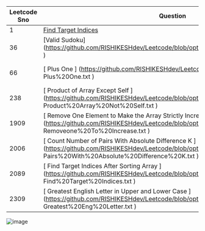 Leetcode Sno | Question | Python Solution | Tags
   ------------ | -------- | --------------- | ----
1 | [Find Target Indices](https://github.com/RISHIKESHdev/Leetcode/blob/optimizedSolution/Array/Find%20Target%20Indices.txt) | [Solution](https://github.com/RISHIKESHdev/Leetcode/blob/optimizedSolution/Array/Find%20Target%20Indices.py) |[Array](https://github.com/RISHIKESHdev/Leetcode/tree/optimizedSolution/Array) 
36|	[Valid Sudoku]	(https://github.com/RISHIKESHdev/Leetcode/blob/optimizedSolution/Valid%20Sudoku.txt	) | [Solution](https://github.com/RISHIKESHdev/Leetcode/blob/optimizedSolution/Valid%20Sudoku.py	) |[Array](https://github.com/RISHIKESHdev/Leetcode/tree/optimizedSolution/Array)
66|	[	Plus One	]	(https://github.com/RISHIKESHdev/Leetcode/blob/optimizedSolution/	Plus%20One.txt	) | [Solution](https://github.com/RISHIKESHdev/Leetcode/blob/optimizedSolution	Plus%20One.py	) |[Array](https://github.com/RISHIKESHdev/Leetcode/tree/optimizedSolution/Array)
238|	[	Product of Array Except Self	]	(https://github.com/RISHIKESHdev/Leetcode/blob/optimizedSolution/	Product%20Array%20Not%20Self.txt	) | [Solution](https://github.com/RISHIKESHdev/Leetcode/blob/optimizedSolution	Product%20Array%20Not%20Self.py	) |[Array](https://github.com/RISHIKESHdev/Leetcode/tree/optimizedSolution/Array)
1909|	[	Remove One Element to Make the Array Strictly Increasing	]	(https://github.com/RISHIKESHdev/Leetcode/blob/optimizedSolution/	Removeone%20To%20Increase.txt	) | [Solution](https://github.com/RISHIKESHdev/Leetcode/blob/optimizedSolution	Removeone%20To%20Increase.py	) |[Array](https://github.com/RISHIKESHdev/Leetcode/tree/optimizedSolution/Array)
2006|	[	Count Number of Pairs With Absolute Difference K	]	(https://github.com/RISHIKESHdev/Leetcode/blob/optimizedSolution/	Pairs%20With%20Absolute%20Difference%20K.txt	) | [Solution](https://github.com/RISHIKESHdev/Leetcode/blob/optimizedSolution	Pairs%20With%20Absolute%20Difference%20K.py	) |[Array](https://github.com/RISHIKESHdev/Leetcode/tree/optimizedSolution/Array)
2089|	[	Find Target Indices After Sorting Array	]	(https://github.com/RISHIKESHdev/Leetcode/blob/optimizedSolution/	Find%20Target%20Indices.txt	) | [Solution](https://github.com/RISHIKESHdev/Leetcode/blob/optimizedSolution	Find%20Target%20Indices.py	) |[Array](https://github.com/RISHIKESHdev/Leetcode/tree/optimizedSolution/Array)
2309|	[	Greatest English Letter in Upper and Lower Case	]	(https://github.com/RISHIKESHdev/Leetcode/blob/optimizedSolution/	Greatest%20Eng%20Letter.txt	) | [Solution](https://github.com/RISHIKESHdev/Leetcode/blob/optimizedSolution	Greatest%20Eng%20Letter.py	) |[Array](https://github.com/RISHIKESHdev/Leetcode/tree/optimizedSolution/Array)
![image](https://user-images.githubusercontent.com/79755151/187590791-b444d927-a631-4671-bb03-1a8b3b563319.png)
